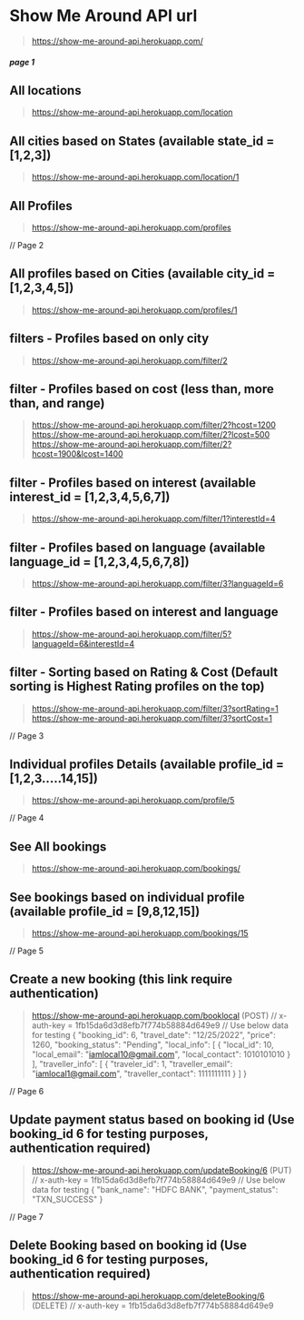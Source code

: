 # Show Me Around API url
> https://show-me-around-api.herokuapp.com/

##### page 1
## All locations
> https://show-me-around-api.herokuapp.com/location
## All cities based on States (available state_id = [1,2,3])
> https://show-me-around-api.herokuapp.com/location/1
## All Profiles
> https://show-me-around-api.herokuapp.com/profiles

// Page 2
## All profiles based on Cities (available city_id = [1,2,3,4,5])
> https://show-me-around-api.herokuapp.com/profiles/1
## filters - Profiles based on only city
> https://show-me-around-api.herokuapp.com/filter/2
## filter - Profiles based on cost (less than, more than, and range)
> https://show-me-around-api.herokuapp.com/filter/2?hcost=1200
> https://show-me-around-api.herokuapp.com/filter/2?lcost=500
> https://show-me-around-api.herokuapp.com/filter/2?hcost=1900&lcost=1400

## filter - Profiles based on interest (available interest_id = [1,2,3,4,5,6,7])
> https://show-me-around-api.herokuapp.com/filter/1?interestId=4

## filter - Profiles based on language (available language_id = [1,2,3,4,5,6,7,8])
> https://show-me-around-api.herokuapp.com/filter/3?languageId=6

## filter - Profiles based on interest and language
> https://show-me-around-api.herokuapp.com/filter/5?languageId=6&interestId=4

## filter - Sorting based on Rating & Cost (Default sorting is Highest Rating profiles on the top)
> https://show-me-around-api.herokuapp.com/filter/3?sortRating=1
> https://show-me-around-api.herokuapp.com/filter/3?sortCost=1


// Page 3
## Individual profiles Details (available profile_id = [1,2,3.....14,15])
> https://show-me-around-api.herokuapp.com/profile/5


// Page 4
## See All bookings
> https://show-me-around-api.herokuapp.com/bookings/
## See bookings based on individual profile (available profile_id = [9,8,12,15])
> https://show-me-around-api.herokuapp.com/bookings/15

// Page 5
## Create a new booking (this link require authentication) 
> https://show-me-around-api.herokuapp.com/booklocal (POST)
// x-auth-key = 1fb15da6d3d8efb7f774b58884d649e9
// Use below data for testing
{
    "booking_id": 6,
    "travel_date": "12/25/2022",
    "price": 1260,
    "booking_status": "Pending",
    "local_info": [
      {
        "local_id": 10,
        "local_email": "iamlocal10@gmail.com",
        "local_contact": 1010101010
      }
    ],
    "traveller_info": [
      {
        "traveler_id": 1,
        "traveller_email": "iamlocal1@gmail.com",
        "traveller_contact": 1111111111
      }
    ]
  }

// Page 6
## Update payment status based on booking id (Use booking_id 6 for testing purposes, authentication required)
> https://show-me-around-api.herokuapp.com/updateBooking/6 (PUT)
// x-auth-key = 1fb15da6d3d8efb7f774b58884d649e9
// Use below data for testing
{
"bank_name": "HDFC BANK",
"payment_status": "TXN_SUCCESS"
}

// Page 7

## Delete Booking based on booking id (Use booking_id 6 for testing purposes, authentication required)
> https://show-me-around-api.herokuapp.com/deleteBooking/6 (DELETE)
// x-auth-key = 1fb15da6d3d8efb7f774b58884d649e9
